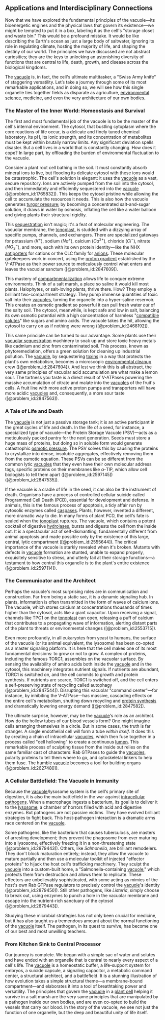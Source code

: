 ## Applications and Interdisciplinary Connections

Now that we have explored the fundamental principles of the vacuole—its bioenergetic engines and the physical laws that govern its existence—we might be tempted to put it in a box, labeling it as the cell's "storage closet and waste bin." This would be a profound mistake. It would be like describing the Earth's ocean as just a large body of saltwater, ignoring its role in regulating climate, hosting the majority of life, and shaping the destiny of our world. The principles we have discussed are not abstract curiosities; they are the keys to unlocking an astonishing diversity of functions that are central to life, death, growth, and disease across the biological kingdoms.

The [vacuole](@article_id:147175) is, in fact, the cell's ultimate multitasker, a "Swiss Army knife" of staggering versatility. Let’s take a journey through some of its most remarkable applications, and in doing so, we will see how this single organelle ties together fields as disparate as agriculture, [environmental science](@article_id:187504), medicine, and even the very architecture of our own bodies.

### The Master of the Inner World: Homeostasis and Survival

The first and most fundamental job of the vacuole is to be the master of the cell's internal environment. The cytosol, that bustling cytoplasm where the core reactions of life occur, is a delicate and finely tuned chemical laboratory. Its pH, its ionic strength, and its concentration of metabolites must be kept within brutally narrow limits. Any significant deviation spells disaster. But a cell lives in a world that is constantly changing. How does it cope? In large part, by offloading the burden of environmental fluctuation to the vacuole.

Consider a plant root cell bathing in the soil. It must constantly absorb mineral ions to live, but flooding its delicate cytosol with these ions would be catastrophic. The cell's solution is elegant: it uses the [vacuole](@article_id:147175) as a vast, secure repository. Ions are actively pumped from the soil into the cytosol, and then immediately and efficiently sequestered into the [vacuole](@article_id:147175) ([@problem_id:1765832]). This keeps the cytosol pristine while allowing the cell to accumulate the resources it needs. This is also how the vacuole generates [turgor pressure](@article_id:136651); by becoming a concentrated salt-and-sugar solution, it draws in water by osmosis, inflating the cell like a water balloon and giving plants their structural rigidity.

This [sequestration](@article_id:270806) isn't magic; it's a feat of molecular engineering. The vacuolar membrane, the [tonoplast](@article_id:144228), is studded with a dizzying array of specific pumps, channels, and exchangers. There are specialized gateways for potassium ($K^{+}$), sodium ($Na^{+}$), calcium ($Ca^{2+}$), chloride ($Cl^{-}$), nitrate ($NO_3^{-}$), and more, each with its own protein identity—like the NHX [antiporters](@article_id:174653) for cations or the CLC family for [anions](@article_id:166234). These molecular gatekeepers work in concert, using the [proton gradient](@article_id:154261) established by the V-ATPase as their power source to meticulously control what enters and leaves the vacuolar sanctum ([@problem_id:2847609]).

This mastery of [compartmentalization](@article_id:270334) allows life to conquer extreme environments. Think of a salt marsh, a place so saline it would kill most plants. Halophytes, or salt-loving plants, thrive there. How? They employ a brilliant two-compartment strategy. They pump immense quantities of toxic salt into their [vacuoles](@article_id:195399), turning the organelle into a hyper-saline reservoir. This creates an osmotic gradient so powerful it can pull fresh water *out* of the salty soil. The cytosol, meanwhile, is kept safe and low in salt, balancing its own osmotic potential with a high concentration of harmless "[compatible solutes](@article_id:272596)" like sugars and amino acids. The vacuole takes the hit, allowing the cytosol to carry on as if nothing were wrong ([@problem_id:2468192]).

This same principle can be turned to our advantage. Some plants use their [vacuolar sequestration](@article_id:154275) machinery to soak up and store toxic heavy metals like cadmium and zinc from contaminated soil. This process, known as phytoremediation, offers a green solution for cleaning up industrial pollution. The [vacuole](@article_id:147175), by sequestering [toxins](@article_id:162544) in a way that protects the plant's own metabolism, becomes a microscopic [environmental cleanup](@article_id:194823) crew ([@problem_id:2847604]). And lest we think this is all abstract, the very same principles of vacuolar acid accumulation are what make a lemon sour. The tartness you taste is a direct result of V-ATPases powering the massive accumulation of citrate and malate into the [vacuoles](@article_id:195399) of the fruit's cells. A fruit line with more active proton pumps and transporters will have more acidic [vacuoles](@article_id:195399) and, consequently, a more sour taste ([@problem_id:2847563]).

### A Tale of Life and Death

The [vacuole](@article_id:147175) is not just a passive storage tank; it is an active participant in the great cycles of life and death. In the life of a seed, for instance, a specialized type of vacuole—the Protein Storage Vacuole (PSV)—acts as a meticulously packed pantry for the next generation. Seeds must store a huge mass of proteins, but doing so in soluble form would generate catastrophic [osmotic pressure](@article_id:141397). The PSV solves this by causing the proteins to crystallize into dense, insoluble aggregates, effectively removing them from the osmotic equation. These PSVs can be so different from the common lytic [vacuoles](@article_id:195399) that they even have their own molecular address tags, specific proteins on their membranes like $\alpha$-TIP, which allow cell biologists to tell them apart ([@problem_id:2597145]) ([@problem_id:2847535]).

If the vacuole is a cradle of life in the seed, it can also be the instrument of death. Organisms have a process of controlled cellular suicide called Programmed Cell Death (PCD), essential for development and defense. In animals, this is the famous process of apoptosis, a tidy affair run by cytosolic enzymes called [caspases](@article_id:141484). Plants, however, invented a different, more dramatic way to die. In many forms of plant PCD, the cell's fate is sealed when the [tonoplast](@article_id:144228) ruptures. The vacuole, which contains a potent cocktail of digestive [hydrolases](@article_id:177879), bursts and digests the cell from the inside out. It is a spectacular act of self-dismantling, fundamentally different from animal apoptosis and made possible only by the existence of this large, central, lytic compartment ([@problem_id:2555644]). The critical importance of the vacuole is starkly revealed when it's broken. Mutants with defects in [vacuole](@article_id:147175) formation are stunted, unable to expand properly, exquisitely sensitive to stress, and utterly fail at their storage functions—a testament to how central this organelle is to the plant's entire existence ([@problem_id:2597114]).

### The Communicator and the Architect

Perhaps the vacuole's most surprising roles are in communication and construction. Far from being a static sac, it is a dynamic signaling hub. In plants, information is often transmitted in the form of waves of calcium ions. The vacuole, which stores calcium at concentrations thousands of times higher than the cytosol, acts like a giant capacitor. Upon receiving a signal, channels like TPC1 on the [tonoplast](@article_id:144228) can open, releasing a puff of calcium that contributes to a propagating wave of information, alerting distant parts of the plant to threats or environmental changes ([@problem_id:2553715]).

Even more profoundly, in all eukaryotes from yeast to humans, the surface of the vacuole (or its animal equivalent, the lysosome) has been co-opted as a master signaling platform. It is here that the cell makes one of its most fundamental decisions: to grow or not to grow. A complex of proteins, including the famous TORC1, assembles on the vacuolar surface. By sensing the availability of amino acids both inside the [vacuole](@article_id:147175) and in the cytosol, this machinery integrates nutrient signals. If nutrients are abundant, TORC1 is switched on, and the cell commits to growth and protein synthesis. If nutrients are scarce, TORC1 is switched off, and the cell enters a self-preserving state of recycling called autophagy ([@problem_id:2847544]). Disrupting this vacuolar "command center"—for instance, by inhibiting the V-ATPase—has massive, cascading effects on the entire cell's metabolism, shutting down recycling and [protein synthesis](@article_id:146920) and dramatically lowering energy demand ([@problem_id:2847582]).

The ultimate surprise, however, may be the [vacuole](@article_id:147175)'s role as an architect. How do the hollow tubes of our blood vessels form? One might imagine cells arranging themselves in a circle. But in some cases, the truth is far stranger. A single endothelial cell will form a tube *within itself*. It does this by creating a chain of intracellular [vacuoles](@article_id:195399), which then fuse together in a process called "cell hollowing" to create a continuous [lumen](@article_id:173231). This remarkable process of sculpting tissue from the inside out relies on the same familiar cast of characters: Rab GTPases to guide the [vacuoles](@article_id:195399), polarity proteins to tell them where to go, and cytoskeletal linkers to help them fuse. The humble [vacuole](@article_id:147175) becomes a tool for building organs ([@problem_id:2627480]).

### A Cellular Battlefield: The Vacuole in Immunity

Because the [vacuole](@article_id:147175)/lysosome system is the cell's primary site of digestion, it is also the main battlefield in the war against [intracellular pathogens](@article_id:198201). When a macrophage ingests a bacterium, its goal is to deliver it to the [lysosome](@article_id:174405), a chamber of horrors filled with acid and digestive enzymes. But pathogens are not passive victims. They have evolved brilliant strategies to fight back. This host-pathogen interaction is a dramatic arms race centered on the [vacuole](@article_id:147175).

Some pathogens, like the bacterium that causes tuberculosis, are masters of arresting development; they prevent the phagosome from ever maturing into a lysosome, effectively freezing it in a non-threatening state ([@problem_id:2879443]). Others, like *Salmonella*, are brilliant remodelers. They don't block maturation entirely; instead, they allow the vacuole to mature partially and then use a molecular toolkit of injected "effector proteins" to hijack the host cell's trafficking machinery. They sculpt the [vacuole](@article_id:147175) into a custom-built home, a "Salmonella-containing [vacuole](@article_id:147175)," which protects them from destruction and allows them to replicate. These effectors are unbelievably sophisticated, with some acting as mimics of the host's own Rab GTPase regulators to precisely control the [vacuole](@article_id:147175)'s identity ([@problem_id:2879450]). Still other pathogens, like *Listeria*, simply choose to break out, using enzymes to punch a hole in the vacuolar membrane and escape into the nutrient-rich sanctuary of the cytosol ([@problem_id:2879443]).

Studying these microbial strategies has not only been crucial for medicine, but it has also taught us a tremendous amount about the normal functioning of the [vacuole](@article_id:147175) itself. The pathogen, in its quest to survive, has become one of our best and most unwilling teachers.

### From Kitchen Sink to Central Processor

Our journey is complete. We began with a simple sac of water and solutes and have ended with an organelle that is central to nearly every aspect of a cell's life. The [vacuole](@article_id:147175) is a homeostatic buffer, a life-support system for embryos, a suicide capsule, a signaling capacitor, a metabolic command center, a structural architect, and a battlefield. It is a stunning illustration of how evolution takes a simple structural theme—a membrane-bound compartment—and elaborates it into a tool of breathtaking power and versatility. The principles that govern the [vacuole](@article_id:147175) in a [plant cell](@article_id:274736) helping it survive in a salt marsh are the very same principles that are manipulated by a pathogen inside our own bodies, and are even co-opted to build the vessels that carry our blood. In the story of the vacuole, we see not just the function of one organelle, but the deep and beautiful unity of life itself.